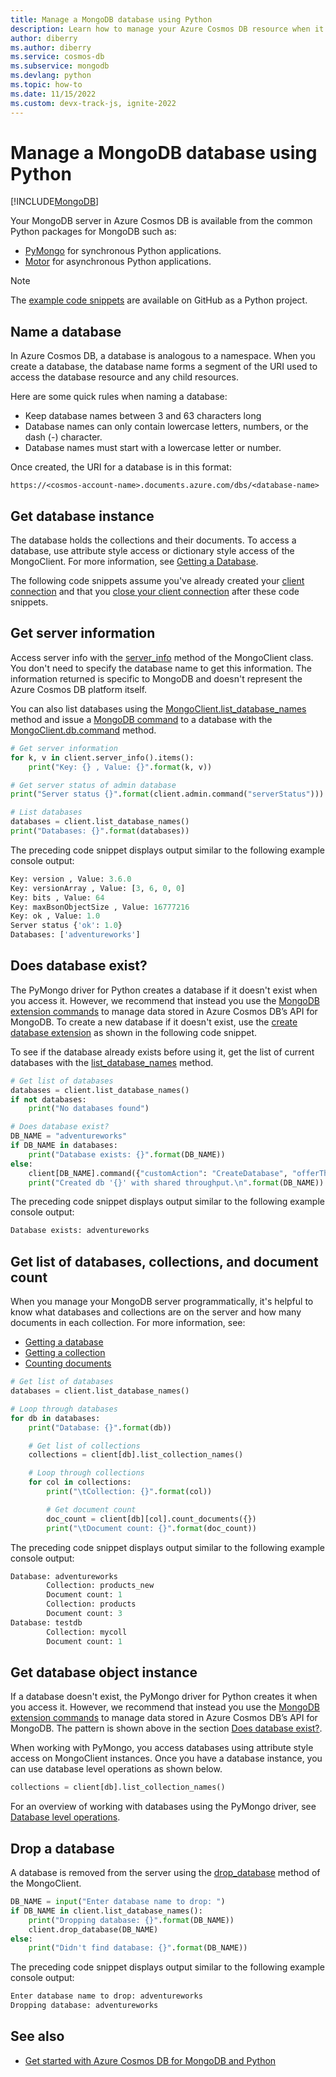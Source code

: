 ```yaml
---
title: Manage a MongoDB database using Python
description: Learn how to manage your Azure Cosmos DB resource when it provides the API for MongoDB with a Python SDK.
author: diberry
ms.author: diberry
ms.service: cosmos-db
ms.subservice: mongodb
ms.devlang: python
ms.topic: how-to
ms.date: 11/15/2022
ms.custom: devx-track-js, ignite-2022
---
```


# Manage a MongoDB database using Python

[!INCLUDE[MongoDB](../includes/appliesto-mongodb.md)]

Your MongoDB server in Azure Cosmos DB is available from the common Python packages for MongoDB such as:

* [PyMongo](https://www.mongodb.com/docs/drivers/pymongo/) for synchronous Python applications.
* [Motor](https://www.mongodb.com/docs/drivers/motor/) for asynchronous Python applications.

> [!NOTE]
> The [example code snippets](https://github.com/Azure-Samples/azure-cosmos-db-mongodb-python-getting-started) are available on GitHub as a Python project.

## Name a database

In Azure Cosmos DB, a database is analogous to a namespace. When you create a database, the database name forms a segment of the URI used to access the database resource and any child resources.

Here are some quick rules when naming a database:

* Keep database names between 3 and 63 characters long
* Database names can only contain lowercase letters, numbers, or the dash (-) character.
* Database names must start with a lowercase letter or number.

Once created, the URI for a database is in this format:

`https://<cosmos-account-name>.documents.azure.com/dbs/<database-name>`

## Get database instance

The database holds the collections and their documents. To access a database, use attribute style access or dictionary style access of the MongoClient. For more information, see [Getting a Database](https://pymongo.readthedocs.io/en/stable/tutorial.html#getting-a-database).

The following code snippets assume you've already created your [client connection](how-to-python-get-started.md#create-mongoclient-with-connection-string) and that you [close your client connection](how-to-python-get-started.md#close-the-mongoclient-connection) after these code snippets.

## Get server information

Access server info with the [server_info](https://pymongo.readthedocs.io/en/stable/api/pymongo/mongo_client.html#pymongo.mongo_client.MongoClient.server_info) method of the MongoClient class. You don't need to specify the database name to get this information. The information returned is specific to MongoDB and doesn't represent the Azure Cosmos DB platform itself.

You can also list databases using the [MongoClient.list_database_names](https://pymongo.readthedocs.io/en/stable/api/pymongo/mongo_client.html#pymongo.mongo_client.MongoClient.list_database_names) method and issue a [MongoDB command](https://www.mongodb.com/docs/manual/reference/command/nav-diagnostic/) to a database with the [MongoClient.db.command](https://pymongo.readthedocs.io/en/stable/api/pymongo/database.html#pymongo.database.Database.command) method.

```python
# Get server information
for k, v in client.server_info().items():
    print("Key: {} , Value: {}".format(k, v))

# Get server status of admin database
print("Server status {}".format(client.admin.command("serverStatus")))

# List databases
databases = client.list_database_names()
print("Databases: {}".format(databases))
```
<!--
:::code language="javascript" source="~/azure-cosmos-db-mongodb-python-getting-started/200-admin/run.py" id="server_info":::
-->

The preceding code snippet displays output similar to the following example console output:

```python
Key: version , Value: 3.6.0
Key: versionArray , Value: [3, 6, 0, 0]
Key: bits , Value: 64
Key: maxBsonObjectSize , Value: 16777216
Key: ok , Value: 1.0
Server status {'ok': 1.0}
Databases: ['adventureworks']
```
<!-- 
:::code language="console" source="~/azure-cosmos-db-mongodb-python-getting-started/200-admin/run.py" id="console_result":::
-->

## Does database exist?

The PyMongo driver for Python creates a database if it doesn't exist when you access it. However, we recommend that instead you use the [MongoDB extension commands](/azure/cosmos-db/mongodb/custom-commands) to manage data stored in Azure Cosmos DB’s API for MongoDB. To create a new database if it doesn't exist, use the [create database extension](/azure/cosmos-db/mongodb/custom-commands#create-database) as shown in the following code snippet.

To see if the database already exists before using it, get the list of current databases with the [list_database_names](https://pymongo.readthedocs.io/en/stable/api/pymongo/mongo_client.html#pymongo.mongo_client.MongoClient.list_database_names) method.

```python
# Get list of databases
databases = client.list_database_names()
if not databases:
    print("No databases found")

# Does database exist?
DB_NAME = "adventureworks"
if DB_NAME in databases:
    print("Database exists: {}".format(DB_NAME))
else:
    client[DB_NAME].command({"customAction": "CreateDatabase", "offerThroughput": 400})
    print("Created db '{}' with shared throughput.\n".format(DB_NAME))
```
<!--
:::code language="javascript" source="~/azure-cosmos-db-mongodb-python-getting-started/201-does-database-exist/run.py" id="does_database_exist":::
-->
The preceding code snippet displays output similar to the following example console output:

```python
Database exists: adventureworks
```
<!--
:::code language="console" source="~/azure-cosmos-db-mongodb-python-getting-started/201-does-database-exist/run.py" id="console_result":::
-->

## Get list of databases, collections, and document count

When you manage your MongoDB server programmatically, it's helpful to know what databases and collections are on the server and how many documents in each collection. For more information, see:

* [Getting a database](https://pymongo.readthedocs.io/en/stable/tutorial.html#getting-a-database)
* [Getting a collection](https://pymongo.readthedocs.io/en/stable/tutorial.html#getting-a-collection)
* [Counting documents](https://pymongo.readthedocs.io/en/stable/tutorial.html#counting)

```python
# Get list of databases
databases = client.list_database_names()

# Loop through databases
for db in databases:
    print("Database: {}".format(db))

    # Get list of collections
    collections = client[db].list_collection_names()

    # Loop through collections
    for col in collections:
        print("\tCollection: {}".format(col))

        # Get document count
        doc_count = client[db][col].count_documents({})
        print("\tDocument count: {}".format(doc_count))
```

<!--
:::code language="javascript" source="~/azure-cosmos-db-mongodb-python-getting-started/202-get-doc-count/run.py" id="database_object":::
-->

The preceding code snippet displays output similar to the following example console output:

```python
Database: adventureworks
        Collection: products_new
        Document count: 1
        Collection: products
        Document count: 3
Database: testdb
        Collection: mycoll
        Document count: 1
```
<!-- 
:::code language="console" source="~/azure-cosmos-db-mongodb-python-getting-started/202-get-doc-count/run.py" id="console_result":::
-->

## Get database object instance

If a database doesn't exist, the PyMongo driver for Python creates it when you access it. However, we recommend that instead you use the [MongoDB extension commands](/azure/cosmos-db/mongodb/custom-commands) to manage data stored in Azure Cosmos DB’s API for MongoDB. The pattern is shown above in the section [Does database exist?](#does-database-exist).

When working with PyMongo, you access databases using attribute style access on MongoClient instances. Once you have a database instance, you can use database level operations as shown below.

```python
collections = client[db].list_collection_names()
```

For an overview of working with databases using the PyMongo driver, see [Database level operations](https://pymongo.readthedocs.io/en/stable/api/pymongo/database.html#pymongo.database.Database).


## Drop a database

A database is removed from the server using the [drop_database](https://pymongo.readthedocs.io/en/stable/api/pymongo/mongo_client.html#pymongo.mongo_client.MongoClient.drop_database) method of the MongoClient.

```python
DB_NAME = input("Enter database name to drop: ")
if DB_NAME in client.list_database_names():
    print("Dropping database: {}".format(DB_NAME))
    client.drop_database(DB_NAME)
else:
    print("Didn't find database: {}".format(DB_NAME))
```

<!-- 
:::code language="javascript" source="~/azure-cosmos-db-mongodb-python-getting-started/300-drop-database/run.py" id="drop_database":::
-->
The preceding code snippet displays output similar to the following example console output:

```python
Enter database name to drop: adventureworks
Dropping database: adventureworks
```
<!-- 
:::code language="console" source="~/azure-cosmos-db-mongodb-python-getting-started/300-drop-database/run.py" id="console_result":::
-->

## See also

- [Get started with Azure Cosmos DB for MongoDB and Python](how-to-python-get-started.md)
